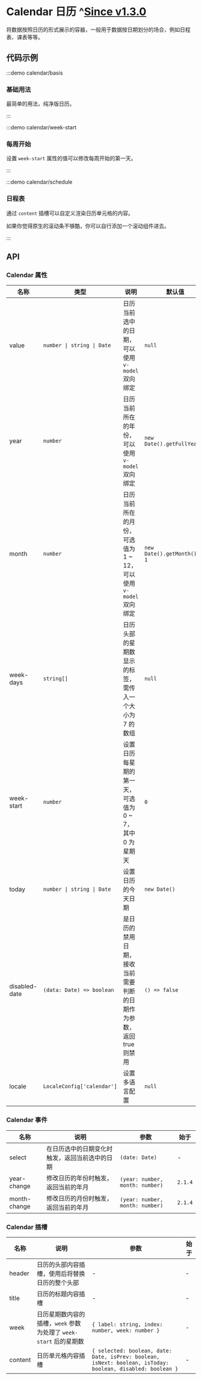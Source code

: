# Calendar 日历 ^[Since v1.3.0](!s)

将数据按照日历的形式展示的容器，一般用于数据按日期划分的场合，例如日程表、课表等等。

## 代码示例

:::demo calendar/basis

### 基础用法

最简单的用法，纯净版日历。

:::

:::demo calendar/week-start

### 每周开始

设置 `week-start` 属性的值可以修改每周开始的第一天。

:::

:::demo calendar/schedule

### 日程表

通过 `content` 插槽可以自定义渲染日历单元格的内容。

如果你觉得原生的滚动条不够酷，你可以自行添加一个滚动组件进去。

:::

## API

### Calendar 属性

| 名称          | 类型                       | 说明                                                               | 默认值                      | 始于    |
| ------------- | -------------------------- | ------------------------------------------------------------------ | --------------------------- | ------- |
| value         | `number \| string \| Date` | 日历当前选中的日期，可以使用 `v-model` 双向绑定                    | `null`                      | -       |
| year          | `number`                   | 日历当前所在的年份，可以使用 `v-model` 双向绑定                    | `new Date().getFullYear()`  | -       |
| month         | `number`                   | 日历当前所在的月份，可选值为 1 ~ 12，可以使用 `v-model` 双向绑定   | `new Date().getMonth() + 1` | -       |
| week-days     | `string[]`                 | 日历头部的星期数显示的标签，需传入一个大小为 7 的数组              | `null`                      | -       |
| week-start    | `number`                   | 设置日历每星期的第一天，可选值为 0 ~ 7，其中 0 为星期天            | `0`                         | -       |
| today         | `number \| string \| Date` | 设置日历的今天日期                                                 | `new Date()`                | -       |
| disabled-date | `(data: Date) => boolean`  | 是日历的禁用日期，接收当前需要判断的日期作为参数，返回 true 则禁用 | `() => false`               | -       |
| locale        | `LocaleConfig['calendar']` | 设置多语言配置                                                     | `null`                      | `2.1.0` |

### Calendar 事件

| 名称         | 说明                                           | 参数                            | 始于    |
| ------------ | ---------------------------------------------- | ------------------------------- | ------- |
| select       | 在日历选中的日期变化时触发，返回当前选中的日期 | `(date: Date)`                  | -       |
| year-change  | 修改日历的年份时触发，返回当前的年月           | `(year: number, month: number)` | `2.1.4` |
| month-change | 修改日历的月份时触发，返回当前的年月           | `(year: number, month: number)` | `2.1.4` |

### Calendar 插槽

| 名称    | 说明                                                              | 参数                                                                                                       | 始于 |
| ------- | ----------------------------------------------------------------- | ---------------------------------------------------------------------------------------------------------- | ---- |
| header  | 日历的头部内容插槽，使用后将替换日历的整个头部                    | -                                                                                                          | -    |
| title   | 日历的标题内容插槽                                                | -                                                                                                          | -    |
| week    | 日历星期数内容的插槽，`week` 参数为处理了 `week-start` 后的星期数 | `{ label: string, index: number, week: number }`                                                           | -    |
| content | 日历单元格内容插槽                                                | `{ selected: boolean, date: Date, isPrev: boolean, isNext: boolean, isToday: boolean, disabled: boolean }` | -    |
